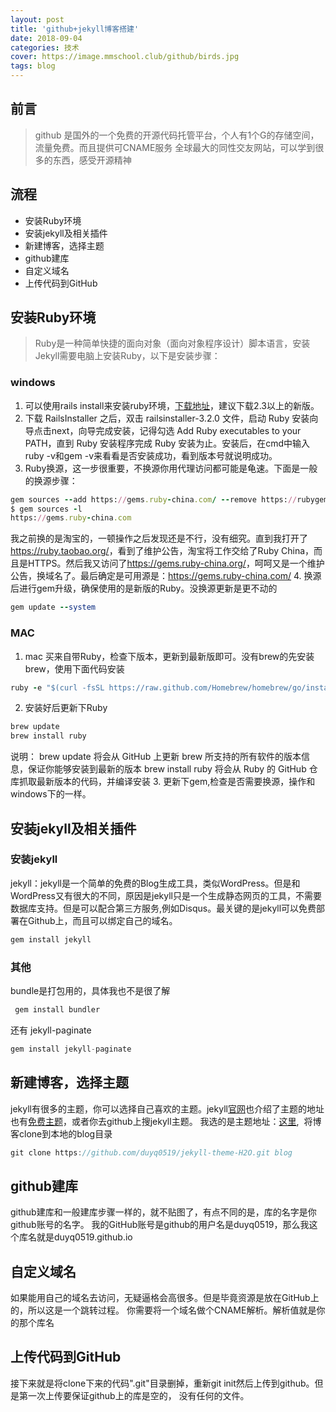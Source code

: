 ```yaml
---
layout: post
title: 'github+jekyll博客搭建'
date: 2018-09-04
categories: 技术
cover: https://image.mmschool.club/github/birds.jpg
tags: blog
---
```


## 前言
> github 是国外的一个免费的开源代码托管平台，个人有1个G的存储空间，流量免费。而且提供可CNAME服务
> 全球最大的同性交友网站，可以学到很多的东西，感受开源精神


## 流程
* 安装Ruby环境
* 安装jekyll及相关插件
* 新建博客，选择主题
* github建库
* 自定义域名
* 上传代码到GitHub

## 安装Ruby环境
> Ruby是一种简单快捷的面向对象（面向对象程序设计）脚本语言，安装Jekyll需要电脑上安装Ruby，以下是安装步骤：

### windows
1. 可以使用rails install来安装ruby环境，[下载地址](http://rubyinstaller.org/downloads/)，建议下载2.3以上的新版。
2. 下载 RailsInstaller 之后，双击 railsinstaller-3.2.0 文件，启动 Ruby 安装向导点击next，向导完成安装，记得勾选 Add Ruby executables to your PATH，直到 Ruby 安装程序完成 Ruby 安装为止。安装后，在cmd中输入ruby -v和gem -v来看看是否安装成功，看到版本号就说明成功。
3. Ruby换源，这一步很重要，不换源你用代理访问都可能是龟速。下面是一般的换源步骤：
```Ruby
gem sources --add https://gems.ruby-china.com/ --remove https://rubygems.org/
$ gem sources -l                          
https://gems.ruby-china.com
```
我之前换的是淘宝的，一顿操作之后发现还是不行，没有细究。直到我打开了<a href="https://ruby.taobao.org/" target="_blank">https://ruby.taobao.org/</a>，看到了维护公告，淘宝将工作交给了Ruby China，而且是HTTPS。然后我又访问了<a href="https://gems.ruby-china.org/" target="_blank">https://gems.ruby-china.org/</a>，呵呵又是一个维护公告，换域名了。最后确定是可用源是：<a href="https://gems.ruby-china.com/" target="_blank">https://gems.ruby-china.com/</a>
4. 换源后进行gem升级，确保使用的是新版的Ruby。没换源更新是更不动的
```Ruby
gem update --system
```
### MAC
1. mac 买来自带Ruby，检查下版本，更新到最新版即可。没有brew的先安装brew，使用下面代码安装
```Ruby
ruby -e "$(curl -fsSL https://raw.github.com/Homebrew/homebrew/go/install)"
```
2. 安装好后更新下Ruby
```Ruby
brew update                              
brew install ruby                      
```
说明：
brew update 将会从 GitHub 上更新 brew 所支持的所有软件的版本信息，保证你能够安装到最新的版本
brew install ruby 将会从 Ruby 的 GitHub 仓库抓取最新版本的代码，并编译安装
3. 更新下gem,检查是否需要换源，操作和windows下的一样。

## 安装jekyll及相关插件
### 安装jekyll 
jekyll：jekyll是一个简单的免费的Blog生成工具，类似WordPress。但是和WordPress又有很大的不同，原因是jekyll只是一个生成静态网页的工具，不需要数据库支持。但是可以配合第三方服务,例如Disqus。最关键的是jekyll可以免费部署在Github上，而且可以绑定自己的域名。
```js
gem install jekyll
```

### 其他
bundle是打包用的，具体我也不是很了解
```js
 gem install bundler
```
还有 jekyll-paginate
```js
gem install jekyll-paginate
```

## 新建博客，选择主题
jekyll有很多的主题，你可以选择自己喜欢的主题。jekyll[官网](https://jekyllrb.com/resources/)也介绍了主题的地址
也有[免费主题](http://jekyllthemes.org/)，或者你去github上搜jekyll主题。
我选的是主题地址：[这里](https://github.com/duyq0519/jekyll-theme-H2O), 
将博客clone到本地的blog目录
```js
git clone https://github.com/duyq0519/jekyll-theme-H2O.git blog
```
## github建库
github建库和一般建库步骤一样的，就不贴图了，有点不同的是，库的名字是你github账号的名字。
我的GitHub账号是github的用户名是duyq0519，那么我这个库名就是duyq0519.github.io

## 自定义域名
如果能用自己的域名去访问，无疑逼格会高很多。但是毕竟资源是放在GitHub上的，所以这是一个跳转过程。
你需要将一个域名做个CNAME解析。解析值就是你的那个库名

## 上传代码到GitHub
接下来就是将clone下来的代码".git"目录删掉，重新git init然后上传到github。但是第一次上传要保证github上的库是空的，
没有任何的文件。


